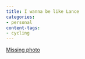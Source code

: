 ```yaml
---
title: I wanna be like Lance
categories:
- personal
content-tags:
- cycling
---
```


[Missing photo](http://news.yahoo.com/news?g=photos_highlight_fp&tmpl=sl&e=16)
